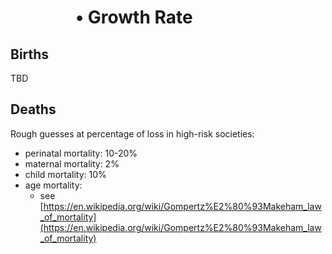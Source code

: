 #       • Growth Rate

## Births

TBD

## Deaths

Rough guesses at percentage of loss in high-risk societies:

* perinatal mortality: 10-20%
* maternal mortality: 2%
* child mortality: 10%
* age mortality:
    * see [https://en.wikipedia.org/wiki/Gompertz%E2%80%93Makeham_law_of_mortality](https://en.wikipedia.org/wiki/Gompertz%E2%80%93Makeham_law_of_mortality)
